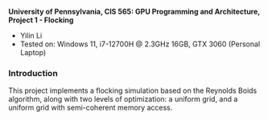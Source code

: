 **University of Pennsylvania, CIS 565: GPU Programming and Architecture,
Project 1 - Flocking**

* Yilin Li 
* Tested on: Windows 11, i7-12700H @ 2.3GHz 16GB, GTX 3060 (Personal Laptop)

### Introduction
This project implements a flocking simulation based on the Reynolds Boids algorithm, along with two levels of optimization: a uniform grid, and a uniform grid with semi-coherent memory access.

